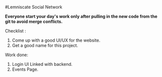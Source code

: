#Lemniscate
Social Network

<b>Everyone start your day's work only after pulling in the new code from the git to avoid merge conflicts.</b>

Checklist :

1. Come up with a good UI/UX for the website.
2. Get a good  name for this project.

Work done:
1. Login UI Linked with backend.
2. Events Page.